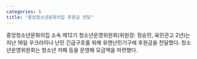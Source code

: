 ```yaml
---
categories: b
title: "중앙청소년문화의집 후원금 전달"
---
```

중앙청소년문화의집 소속 제12기 청소년운영위원회(위원장: 정승민, 육민관고 2년)는 지난 16일 우크라이나 난민 긴급구호를 위해 유엔난민기구에 후원금을 전달했다. 청소년운영위원회는 청소년 카페 등을 운영해 모금액을 마련했다.